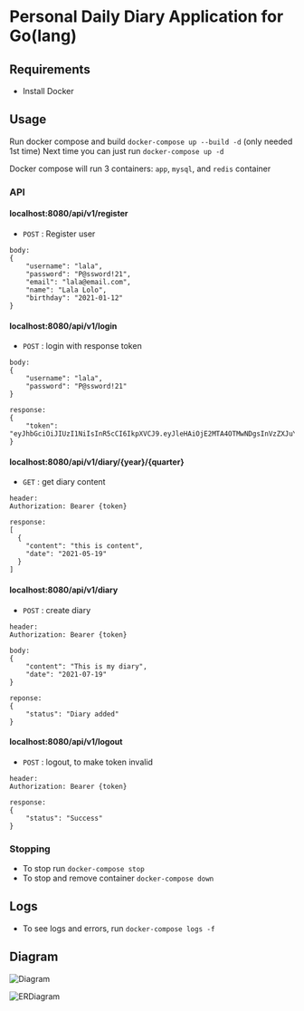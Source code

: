 # Personal Daily Diary Application for Go(lang)

## Requirements
- Install Docker

## Usage
Run docker compose and build `docker-compose up --build -d` (only needed 1st time)
Next time you can just run `docker-compose up -d`

Docker compose will run 3 containers: `app`, `mysql`, and `redis` container

### API
#### localhost:8080/api/v1/register
* `POST` : Register user
```
body:
{
    "username": "lala",
    "password": "P@ssword!21",
    "email": "lala@email.com",
    "name": "Lala Lolo",
    "birthday": "2021-01-12"
}
```

#### localhost:8080/api/v1/login
* `POST` : login with response token
```
body:
{
    "username": "lala",
    "password": "P@ssword!21"
}

response:
{
    "token": "eyJhbGciOiJIUzI1NiIsInR5cCI6IkpXVCJ9.eyJleHAiOjE2MTA4OTMwNDgsInVzZXJuYW1lIjoibGFsYSIsInV1aWQiOiJkMTAwMGFmZS01NGQ1LTQzZjItOTc4Yy1jOTFhMjZkMTQ5NTkifQ.23tqRv7q4JQpayEvzLLpHZulziEew4bXi27P2eplV6Y"
}
```

#### localhost:8080/api/v1/diary/{year}/{quarter}
* `GET` : get diary content
```
header:
Authorization: Bearer {token}

response:
[
  {
    "content": "this is content",
    "date": "2021-05-19"
  }
]
```

#### localhost:8080/api/v1/diary
* `POST` : create diary
```
header:
Authorization: Bearer {token}

body:
{
    "content": "This is my diary",
    "date": "2021-07-19"
}

reponse:
{
    "status": "Diary added"
}
```

#### localhost:8080/api/v1/logout
* `POST` : logout, to make token invalid
```
header:
Authorization: Bearer {token}

response:
{
    "status": "Success"
}
```
  
### Stopping
- To stop run `docker-compose stop`
- To stop and remove container `docker-compose down`

## Logs
- To see logs and errors, run `docker-compose logs -f`

## Diagram
![Diagram](http://www.plantuml.com/plantuml/png/SoWkIImgAStDuKf9B4bCIYnELL3ohGmEz55II2nMI4dYIilC0Geb5XGeQBZdvoJcfMk2PO02I3g2KbCoYy7YHI0M5nT8lQuTK3-41MH291nIyrA0bW40)

![ERDiagram](http://www.plantuml.com/plantuml/png/PLDXQzim4FtkNt5pFpI6hEas-iKOqv2r3BRH4S8OZ18Kwn8VaILFEYyrO_zz9oSEPCqNIVVUlVToX-y3AyzTOv9hw6pbcWOj0zS8XYp21eqx06sXTzsrH-W2sHq8hUqOFHo8Qr3WaSagq1HQetfH2dkohVAg0TqIVBYzJTvet4R1bTeOd5ZLu5HZg3AeZ0e1OW5KW3GMKoWAcAocLu-FS_bbK9QYUOZkaiWP3LldeVNKAD_37gFZpYDQ2MO4YMXdwLU70YYhvQ7HXyfv733hU6qxOyPGezHQf2Ol6HIRygMORSeHFuaDqE2G3swHD3pFnBFoGEqYeOlH7TVeWTKkWFgjoCGPv58lg2nc90onLDK-NpnzULgMe-eK3jA6fpz5qdkw3iEIi-R6d4gLqoWoas5aYqKMTu2O2uNRV3QJjTYuv1lPt6oOE8QRs7xrrNbCQj883NBjT3W-0ekpuxx5a8WMMYQcU3_khmlefv368ytWJ_BjyyKCOps6pE3xVBduD5_-lBjzJbgnFJYlpyNtTtVF2JQAp0KlTbvoDkIvrgg7Z_FLG_9tJA5932N6S8uv7bz7MPE-J58vosWPLWy_Llzdruen6utYxYm2EsZ4tQDHJCw6cbf16cNx8sHVONEjGIJtfqy73EqnYLaWVPV2sn9IcyAG6t98q-GUhPRz_0C0)
